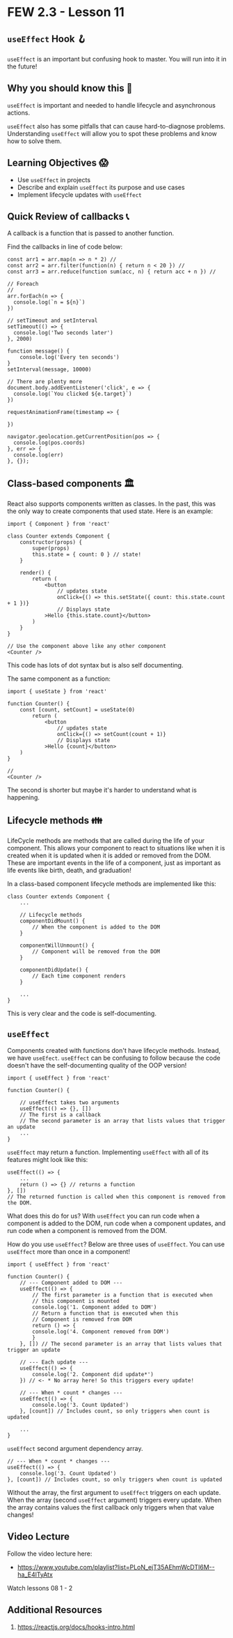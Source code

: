 # FEW 2.3 - Lesson 11

## `useEffect` Hook 🪝

`useEffect` is an important but confusing hook to master. You will run into it in the future!

## Why you should know this 🤔

`useEffect` is important and needed to handle lifecycle and asynchronous actions. 

`useEffect` also has some pitfalls that can cause hard-to-diagnose problems. Understanding `useEffect` will allow you to spot these problems and know how to solve them. 

## Learning Objectives 😱

- Use `useEffect` in projects
- Describe and explain `useEffect` its purpose and use cases 
- Implement lifecycle updates with `useEffect`

## Quick Review of callbacks 📞

A callback is a function that is passed to another function. 

Find the callbacks in line of code below: 

```JS
const arr1 = arr.map(n => n * 2) // 
const arr2 = arr.filter(function(n) { return n < 20 }) // 
const arr3 = arr.reduce(function sum(acc, n) { return acc + n }) // 

// Foreach 
// 
arr.forEach(n => {
  console.log(`n = ${n}`)
})

// setTimeout and setInterval
setTimeout(() => {
  console.log('Two seconds later')
}, 2000)

function message() {
	console.log('Every ten seconds')
}
setInterval(message, 10000)

// There are plenty more
document.body.addEventListener('click', e => {
  console.log(`You clicked ${e.target}`)
})

requestAnimationFrame(timestamp => {

})

navigator.geolocation.getCurrentPosition(pos => {
  console.log(pos.coords)
}, err => {
  console.log(err)
}, {});
```

## Class-based components 🏛️

React also supports components written as classes. In the past, this was the only way to create components that used state. Here is an example: 

```JS
import { Component } from 'react'

class Counter extends Component {
	constructor(props) {
		super(props) 
		this.state = { count: 0 } // state! 
	} 

	render() {
		return (
			<button 
				// updates state 
				onClick={() => this.setState({ count: this.state.count + 1 })}
				// Displays state
			>Hello {this.state.count}</button>
		)
	}
}

// Use the component above like any other component
<Counter />
```

This code has lots of dot syntax but is also self documenting. 

The same component as a function: 

```JS
import { useState } from 'react'

function Counter() {
	const [count, setCount] = useState(0)
		return (
			<button 
				// updates state 
				onClick={() => setCount(count + 1)}
				// Displays state
			>Hello {count}</button>
	)
}

// 
<Counter />
```

The second is shorter but maybe it's harder to understand what is happening. 

## Lifecycle methods 👪

LifeCycle methods are methods that are called during the life of your component. This allows your component to react to situations like when it is created when it is updated when it is added or removed from the DOM. These are important events in the life of a component, just as important as life events like birth, death, and graduation!

In a class-based component lifecycle methods are implemented like this: 

```JS
class Counter extends Component {
	...

	// Lifecycle methods
	componentDidMount() {
		// When the component is added to the DOM
	}

	componentWillUnmount() {
		// Component will be removed from the DOM
	}

	componentDidUpdate() {
		// Each time component renders
	}

	...
}
```

This is very clear and the code is self-documenting. 

## `useEffect` 

Components created with functions don't have lifecycle methods. Instead, we have `useEfect`. `useEffect` can be confusing to follow because the code doesn't have the self-documenting quality of the OOP version! 

```JS
import { useEffect } from 'react'

function Counter() {

	// useEffect takes two arguments
	useEffect(() => {}, []) 
	// The first is a callback
	// The second parameter is an array that lists values that trigger an update
	...
}
```

`useEffect` may return a function. Implementing `useEffect` with all of its features might look like this: 

```JS
useEffect(() => {
	...
	return () => {} // returns a function
}, []) 
// The returned function is called when this component is removed from the DOM. 
```

What does this do for us? With `useEffect` you can run code when a component is added to the DOM, run code when a component updates, and run code when a component is removed from the DOM. 

How do you use `useEffect`? Below are three uses of `useEffect`. You can use `useEffect` more than once in a component!

```JS
import { useEffect } from 'react'

function Counter() {
	// --- Component added to DOM ---
	useEffect(() => {
		// The first parameter is a function that is executed when 
		// this component is mounted
		console.log('1. Component added to DOM')
		// Return a function that is executed when this
		// Component is removed from DOM
		return () => {
		console.log('4. Component removed from DOM')
		}
	}, []) // The second parameter is an array that lists values that trigger an update

	// --- Each update ---
	useEffect(() => {
		console.log('2. Component did update*')
	}) // <- * No array here! So this triggers every update!

	// --- When * count * changes ---
	useEffect(() => {
		console.log('3. Count Updated')
	}, [count]) // Includes count, so only triggers when count is updated

	...
}
```

`useEffect` second argument dependency array. 

```JS
// --- When * count * changes ---
useEffect(() => {
	console.log('3. Count Updated')
}, [count]) // Includes count, so only triggers when count is updated
```

Without the array, the first argument to `useEffect` triggers on each update. When the array (second `useEffect` argument) triggers every update. When the array contains values the first callback only triggers when that value changes! 

## Video Lecture

Follow the video lecture here: 

- https://www.youtube.com/playlist?list=PLoN_ejT35AEhmWcDTI6M--ha_E4lTyAtx

Watch lessons 08 1 - 2

## Additional Resources

1. https://reactjs.org/docs/hooks-intro.html

